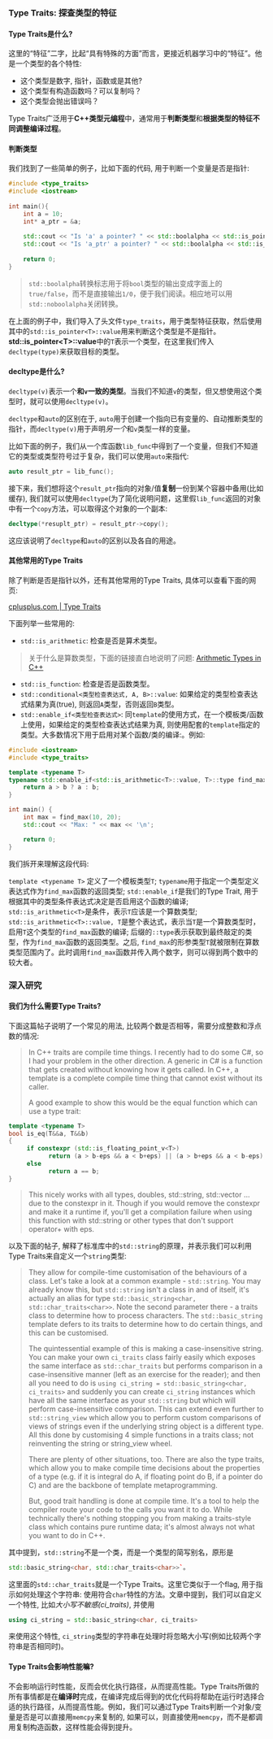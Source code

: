 
### Type Traits: 探查类型的特征

#### Type Traits是什么?

这里的“特征”二字，比起“具有特殊的方面”而言，更接近机器学习中的“特征”。他是一个类型的各个特性:

- 这个类型是数字, 指针，函数或是其他?
- 这个类型有构造函数吗？可以复制吗？
- 这个类型会抛出错误吗？

Type Traits广泛用于**C++类型元编程**中，通常用于**判断类型**和**根据类型的特征不同调整编译过程**。

#### 判断类型

我们找到了一些简单的例子，比如下面的代码, 用于判断一个变量是否是指针:

```c++
#include <type_traits>  
#include <iostream>  
  
int main(){  
    int a = 10;  
    int* a_ptr = &a;  
  
    std::cout << "Is 'a' a pointer? " << std::boolalpha << std::is_pointer<decltype(a)>::value << std::endl;  
    std::cout << "Is 'a_ptr' a pointer? " << std::boolalpha << std::is_pointer<decltype(a_ptr)>::value << std::endl;  
  
    return 0;  
}
```

> `std::boolalpha`转换标志用于将`bool`类型的输出变成字面上的`true/false`，而不是直接输出`1/0`，便于我们阅读。相应地可以用`std::noboolalpha`关闭转换。

在上面的例子中，我们导入了头文件`type_traits`，用于类型特征获取，然后使用其中的`std::is_pointer<T>::value`用来判断这个类型是不是指针。**std::is_pointer\<T\>::value**中的`T`表示一个类型，在这里我们传入`decltype(type)`来获取目标的类型。

#### decltype是什么?

`decltype(v)`表示一个**和`v`一致的类型**。当我们不知道`v`的类型，但又想使用这个类型时，就可以使用`decltype(v)`。

`decltype`和`auto`的区别在于, `auto`用于创建一个指向已有变量的、自动推断类型的指针，而`decltype(v)`用于声明*另一个*和`v`类型一样的变量。

比如下面的例子，我们从一个库函数`lib_func`中得到了一个变量，但我们不知道它的类型或类型符号过于复杂，我们可以使用`auto`来指代:

```c++
auto result_ptr = lib_func();
```

接下来，我们想将这个`result_ptr`指向的对象/值**复制**一份到某个容器中备用(比如缓存), 我们就可以使用`decltype`(为了简化说明问题，这里假`lib_func`返回的对象中有一个`copy`方法，可以取得这个对象的一个副本:

```c++
decltype(*resuplt_ptr) = result_ptr->copy();
```

这应该说明了`decltype`和`auto`的区别以及各自的用途。

#### 其他常用的Type Traits

除了判断是否是指针以外，还有其他常用的Type Traits, 具体可以查看下面的网页:

[cplusplus.com | Type Traits](https://cplusplus.com/reference/type_traits/)

下面列举一些常用的:

- `std::is_arithmetic`: 检查是否是算术类型。
> 关于什么是算数类型，下面的链接直白地说明了问题: [Arithmetic Types in C++](https://biowpn.github.io/bioweapon/2024/08/29/arithmetic-types-in-cpp.html)
- `std::is_function`: 检查是否是函数类型。
- `std::conditional<类型检查表达式, A, B>::value`: 如果给定的类型检查表达式结果为真(true), 则返回`A`类型，否则返回`B`类型。
- `std::enable_if<类型检查表达式>`: 同`template`的使用方式，在一个模板类/函数上使用，如果给定的类型检查表达式结果为真, 则使用配套的`template`指定的类型。大多数情况下用于启用对某个函数/类的编译:。例如:
```c++
#include <iostream>
#include <type_traits>

template <typename T>
typename std::enable_if<std::is_arithmetic<T>::value, T>::type find_max(T a, T b) {
    return a > b ? a : b;
}

int main() {
    int max = find_max(10, 20);
    std::cout << "Max: " << max << '\n';

    return 0;
}
```

我们拆开来理解这段代码:

`template <typename T>` 定义了一个模板类型`T`;
`typename`用于指定一个类型定义表达式作为`find_max`函数的返回类型;
`std::enable_if`是我们的Type Trait, 用于根据其中的类型条件表达式决定是否启用这个函数的编译;
`std::is_arithmetic<T>`是条件，表示`T`应该是一个算数类型;
`std::is_arithmetic<T>::value, T`是整个表达式，表示当`T`是一个算数类型时，启用`T`这个类型的`find_max`函数的编译;
后缀的`::type`表示获取到最终敲定的类型，作为`find_max`函数的返回类型。之后, `find_max`的形参类型`T`就被限制在算数类型范围内了。此时调用`find_max`函数并传入两个数字，则可以得到两个数中的较大者。

### 深入研究

#### 我们为什么需要Type Traits?

下面这篇帖子说明了一个常见的用法, 比较两个数是否相等，需要分成整数和浮点数的情况:

>In C++ traits are compile time things. I recently had to do some C#, so I had your problem in the other direction. A generic in C# is a function that gets created without knowing how it gets called. In C++, a template is a complete compile time thing that cannot exist without its caller.
>
>A good example to show this would be the equal function which can use a type trait:
```c++
template <typename T>
bool is_eq(T&&a, T&&b)
{
     if constexpr (std::is_floating_point_v<T>)
           return (a > b-eps && a < b+eps) || (a > b+eps && a < b-eps);
     else
           return a == b;
}
```

>This nicely works with all types, doubles, std::string, std::vector ... due to the constexpr in it. Though if you would remove the constexpr and make it a runtime if, you'll get a compilation failure when using this function with std::string or other types that don't support operator+ with eps.

以及下面的帖子, 解释了标准库中的`std::string`的原理，并表示我们可以利用Type Traits来自定义一个`string`类型:

>They allow for compile-time customisation of the behaviours of a class. Let's take a look at a common example - `std::string`. You may already know this, but `std::string` isn't a class in and of itself, it's actually an alias for type `std::basic_string<char, std::char_traits<char>>`. Note the second parameter there - a traits class to determine how to process characters. The `std::basic_string` template defers to its traits to determine how to do certain things, and this can be customised.
>
>The quintessential example of this is making a case-insensitive string. You can make your own `ci_traits` class fairly easily which exposes the same interface as `std::char_traits` but performs comparison in a case-insensitive manner (left as an exercise for the reader); and then all you need to do is `using ci_string = std::basic_string<char, ci_traits>` and suddenly you can create `ci_string` instances which have all the same interface as your `std::string` but which will perform case-insensitive comparison. This can extend even further to `std::string_view` which allow you to perform custom comparisons of views of strings even if the underlying string object is a different type. All this done by customising 4 simple functions in a traits class; not reinventing the string or string_view wheel.
>
>There are plenty of other situations, too. There are also the type traits, which allow you to make compile time decisions about the properties of a type (e.g. if it is integral do A, if floating point do B, if a pointer do C) and are the backbone of template metaprogramming.
>
>But, good trait handling is done at compile time. It's a tool to help the compiler route your code to the calls you want it to do. While technically there's nothing stopping you from making a traits-style class which contains pure runtime data; it's almost always not what you want to do in C++.

其中提到，`std::string`不是一个类，而是一个类型的简写别名，原形是
```c++
std::basic_string<char, std::char_traits<char>>`。
```
这里面的`std::char_traits`就是一个Type Traits。这里它类似于一个flag, 用于指示如何处理这个字符串: 使用符合`char`特性的方法。文章中提到，我们可以自定义一个特性, 比如*大小写不敏感(ci_traits)*, 并使用
```c++
using ci_string = std::basic_string<char, ci_traits>
```
来使用这个特性, `ci_string`类型的字符串在处理时将忽略大小写(例如比较两个字符串是否相同时)。

#### Type Traits会影响性能嘛?

不会影响运行时性能，反而会优化执行路径，从而提高性能。Type Traits所做的所有事情都是在**编译时**完成，在编译完成后得到的优化代码将帮助在运行时选择合适的执行路径，从而提高性能。例如，我们可以通过Type Traits判断一个对象/变量是否是可以直接用`memcpy`来复制的, 如果可以，则直接使用`memcpy`，而不是都调用复制构造函数，这样性能会得到提升。